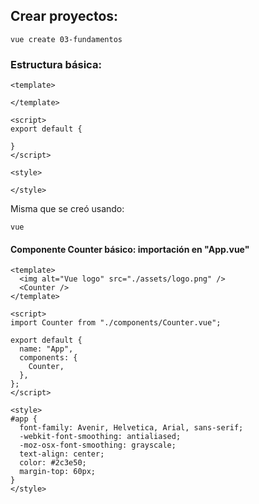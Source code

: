 ## Crear proyectos:

    vue create 03-fundamentos

### Estructura básica:

```
<template>
  
</template>

<script>
export default {

}
</script>

<style>

</style>
```

Misma que se creó usando:

    vue

#### Componente Counter básico: importación en "App.vue"

```
<template>
  <img alt="Vue logo" src="./assets/logo.png" />
  <Counter />
</template>

<script>
import Counter from "./components/Counter.vue";

export default {
  name: "App",
  components: {
    Counter,
  },
};
</script>

<style>
#app {
  font-family: Avenir, Helvetica, Arial, sans-serif;
  -webkit-font-smoothing: antialiased;
  -moz-osx-font-smoothing: grayscale;
  text-align: center;
  color: #2c3e50;
  margin-top: 60px;
}
</style>

```
